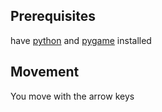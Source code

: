 <h2> Prerequisites </h2>

have [python](https://www.python.org/downloads/) and [pygame](https://www.pygame.org/download.shtml) installed

<h2> Movement </h2>

You move with the arrow keys
